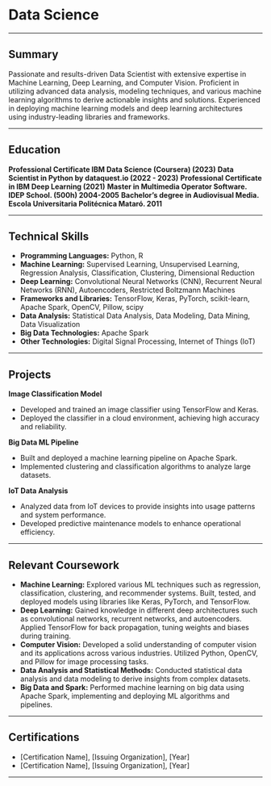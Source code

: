 # Data Science

---

## Summary

Passionate and results-driven Data Scientist with extensive expertise in Machine Learning, Deep Learning, and Computer Vision. Proficient in utilizing advanced data analysis, modeling techniques, and various machine learning algorithms to derive actionable insights and solutions. Experienced in deploying machine learning models and deep learning architectures using industry-leading libraries and frameworks.

---

## Education

**Professional Certificate IBM Data Science (Coursera) (2023)**
**Data Scientist in Python by dataquest.io (2022 - 2023)**
**Professional Certificate in IBM Deep Learning (2021)**
**Master in Multimedia Operator Software. IDEP School. (500h) 2004-2005**
**Bachelor’s degree in Audiovisual Media. Escola Universitaria Politécnica Mataró. 2011**



---

## Technical Skills

- **Programming Languages:** Python, R
- **Machine Learning:** Supervised Learning, Unsupervised Learning, Regression Analysis, Classification, Clustering, Dimensional Reduction
- **Deep Learning:** Convolutional Neural Networks (CNN), Recurrent Neural Networks (RNN), Autoencoders, Restricted Boltzmann Machines
- **Frameworks and Libraries:** TensorFlow, Keras, PyTorch, scikit-learn, Apache Spark, OpenCV, Pillow, scipy
- **Data Analysis:** Statistical Data Analysis, Data Modeling, Data Mining, Data Visualization
- **Big Data Technologies:** Apache Spark
- **Other Technologies:** Digital Signal Processing, Internet of Things (IoT)

---

## Projects

**Image Classification Model**

- Developed and trained an image classifier using TensorFlow and Keras.
- Deployed the classifier in a cloud environment, achieving high accuracy and reliability.

**Big Data ML Pipeline**

- Built and deployed a machine learning pipeline on Apache Spark.
- Implemented clustering and classification algorithms to analyze large datasets.

**IoT Data Analysis**

- Analyzed data from IoT devices to provide insights into usage patterns and system performance.
- Developed predictive maintenance models to enhance operational efficiency.

---

## Relevant Coursework

- **Machine Learning:** Explored various ML techniques such as regression, classification, clustering, and recommender systems. Built, tested, and deployed models using libraries like Keras, PyTorch, and TensorFlow.
- **Deep Learning:** Gained knowledge in different deep architectures such as convolutional networks, recurrent networks, and autoencoders. Applied TensorFlow for back propagation, tuning weights and biases during training.
- **Computer Vision:** Developed a solid understanding of computer vision and its applications across various industries. Utilized Python, OpenCV, and Pillow for image processing tasks.
- **Data Analysis and Statistical Methods:** Conducted statistical data analysis and data modeling to derive insights from complex datasets.
- **Big Data and Spark:** Performed machine learning on big data using Apache Spark, implementing and deploying ML algorithms and pipelines.

---

## Certifications

- [Certification Name], [Issuing Organization], [Year]
- [Certification Name], [Issuing Organization], [Year]

---

```
